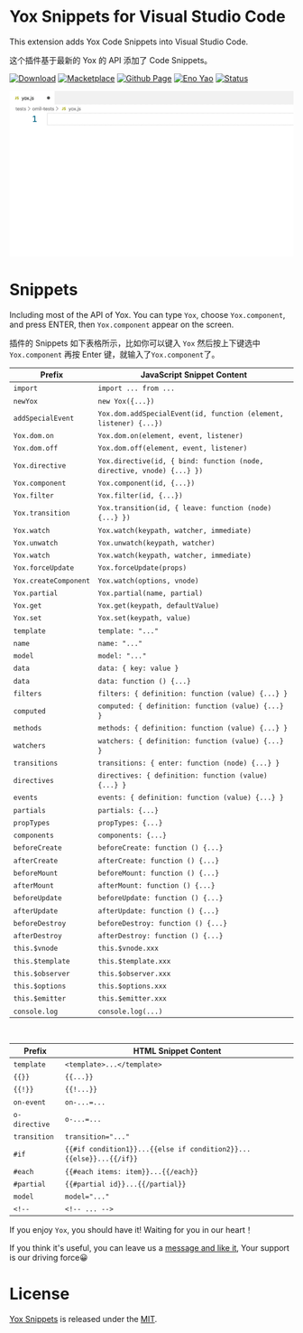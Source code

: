 # Yox Snippets for Visual Studio Code

This extension adds Yox Code Snippets into Visual Studio Code.

这个插件基于最新的 Yox 的 API 添加了 Code Snippets。

<a href="https://marketplace.visualstudio.com/items?itemName=Wscats.yox"><img src="https://img.shields.io/badge/Download-100+-orange" alt="Download" /></a>
<a href="https://marketplace.visualstudio.com/items?itemName=Wscats.yox"><img src="https://img.shields.io/badge/Macketplace-v2.00-brightgreen" alt="Macketplace" /></a>
<a href="https://github.com/Wscats/yox-snippets"><img src="https://img.shields.io/badge/Github Page-Wscats-yellow" alt="Github Page" /></a>
<a href="https://github.com/Wscats"><img src="https://img.shields.io/badge/Author-Eno Yao-blueviolet" alt="Eno Yao" /></a>
<a href="https://github.com/Wscats"><img src="https://api.netlify.com/api/v1/badges/b652768b-1673-42cd-98dd-3fd807b2ebca/deploy-status" alt="Status" /></a>

<img src="./public/2.gif" />

# Snippets

Including most of the API of Yox. You can type `Yox`, choose `Yox.component`, and press ENTER, then `Yox.component` appear on the screen.

插件的 Snippets 如下表格所示，比如你可以键入 `Yox` 然后按上下键选中 `Yox.component` 再按 Enter 键，就输入了`Yox.component`了。

| Prefix | JavaScript Snippet Content |
| ------ | ------------ |
| `import` | `import ... from ...` |
| `newYox` | `new Yox({...})` |
| `addSpecialEvent` | `Yox.dom.addSpecialEvent(id, function (element, listener) {...})` |
| `Yox.dom.on` | `Yox.dom.on(element, event, listener)` |
| `Yox.dom.off` | `Yox.dom.off(element, event, listener)` |
| `Yox.directive` | `Yox.directive(id, { bind: function (node, directive, vnode) {...} })` |
| `Yox.component` | `Yox.component(id, {...})` |
| `Yox.filter` | `Yox.filter(id, {...})` |
| `Yox.transition` | `Yox.transition(id, { leave: function (node) {...} })` |
| `Yox.watch` | `Yox.watch(keypath, watcher, immediate)` |
| `Yox.unwatch` | `Yox.unwatch(keypath, watcher)` |
| `Yox.watch` | `Yox.watch(keypath, watcher, immediate)` |
| `Yox.forceUpdate` | `Yox.forceUpdate(props)` |
| `Yox.createComponent` | `Yox.watch(options, vnode)` |
| `Yox.partial` | `Yox.partial(name, partial)` |
| `Yox.get` | `Yox.get(keypath, defaultValue)` |
| `Yox.set` | `Yox.set(keypath, value)` |
| `template` | `template: "..."` |
| `name` | `name: "..."` |
| `model` | `model: "..."` |
| `data` | `data: { key: value }` |
| `data` | `data: function () {...}` |
| `filters` | `filters: { definition: function (value) {...} }` |
| `computed` | `computed: { definition: function (value) {...} }` |
| `methods` | `methods: { definition: function (value) {...} }` |
| `watchers` | `watchers: { definition: function (value) {...} }` |
| `transitions` | `transitions: { enter: function (node) {...} }` |
| `directives` | `directives: { definition: function (value) {...} }` |
| `events` | `events: { definition: function (value) {...} }` |
| `partials` | `partials: {...}` |
| `propTypes` | `propTypes: {...}` |
| `components` | `components: {...}` |
| `beforeCreate` | `beforeCreate: function () {...}` |
| `afterCreate` | `afterCreate: function () {...}` |
| `beforeMount` | `beforeMount: function () {...}` |
| `afterMount` | `afterMount: function () {...}` |
| `beforeUpdate` | `beforeUpdate: function () {...}` |
| `afterUpdate` | `afterUpdate: function () {...}` |
| `beforeDestroy` | `beforeDestroy: function () {...}` |
| `afterDestroy` | `afterDestroy: function () {...}` |
| `this.$vnode` | `this.$vnode.xxx` |
| `this.$template` | `this.$template.xxx` |
| `this.$observer` | `this.$observer.xxx` |
| `this.$options` | `this.$options.xxx` |
| `this.$emitter` | `this.$emitter.xxx` |
| `console.log` | `console.log(...)` |


<br />

| Prefix | HTML Snippet Content |
| ------ | ------------ |
| `template` | `<template>...</template>` |
| `{{}}` | `{{...}}` |
| `{{!}}` | `{{!...}}` |
| `on-event` | `on-...=...` |
| `o-directive` | `o-...=...` |
| `transition` | `transition="..."` |
| `#if` | `{{#if condition1}}...{{else if condition2}}...{{else}}...{{/if}}`|
| `#each` | `{{#each items: item}}...{{/each}}` |
| `#partial` | `{{#partial id}}...{{/partial}}` |
| `model` | `model="..."` |
| `<!--` | `<!-- ... -->` |

If you enjoy `Yox`, you should have it! Waiting for you in our heart！

If you think it's useful, you can leave us a [message and like it](https://marketplace.visualstudio.com/items?itemName=Wscats.yox&ssr=false#review-details), Your support is our driving force😀

# License

[Yox Snippets](https://marketplace.visualstudio.com/items?itemName=Wscats.yox) is released under the [MIT](http://opensource.org/licenses/MIT).